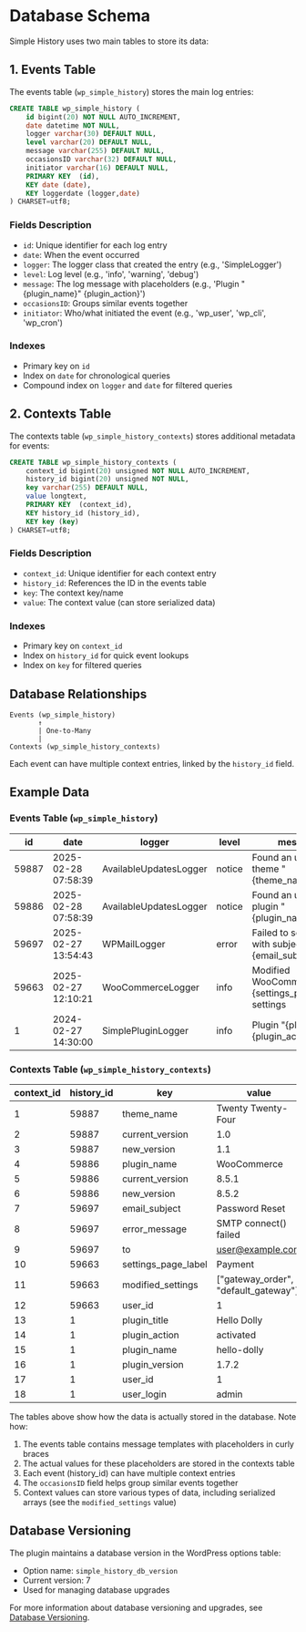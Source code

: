 # Database Schema

Simple History uses two main tables to store its data:

## 1. Events Table

The events table (`wp_simple_history`) stores the main log entries:

```sql
CREATE TABLE wp_simple_history (
    id bigint(20) NOT NULL AUTO_INCREMENT,
    date datetime NOT NULL,
    logger varchar(30) DEFAULT NULL,
    level varchar(20) DEFAULT NULL,
    message varchar(255) DEFAULT NULL,
    occasionsID varchar(32) DEFAULT NULL,
    initiator varchar(16) DEFAULT NULL,
    PRIMARY KEY  (id),
    KEY date (date),
    KEY loggerdate (logger,date)
) CHARSET=utf8;
```

### Fields Description

- `id`: Unique identifier for each log entry
- `date`: When the event occurred
- `logger`: The logger class that created the entry (e.g., 'SimpleLogger')
- `level`: Log level (e.g., 'info', 'warning', 'debug')
- `message`: The log message with placeholders (e.g., 'Plugin "{plugin_name}" {plugin_action}')
- `occasionsID`: Groups similar events together
- `initiator`: Who/what initiated the event (e.g., 'wp_user', 'wp_cli', 'wp_cron')

### Indexes
- Primary key on `id`
- Index on `date` for chronological queries
- Compound index on `logger` and `date` for filtered queries

## 2. Contexts Table

The contexts table (`wp_simple_history_contexts`) stores additional metadata for events:

```sql
CREATE TABLE wp_simple_history_contexts (
    context_id bigint(20) unsigned NOT NULL AUTO_INCREMENT,
    history_id bigint(20) unsigned NOT NULL,
    key varchar(255) DEFAULT NULL,
    value longtext,
    PRIMARY KEY  (context_id),
    KEY history_id (history_id),
    KEY key (key)
) CHARSET=utf8;
```

### Fields Description

- `context_id`: Unique identifier for each context entry
- `history_id`: References the ID in the events table
- `key`: The context key/name
- `value`: The context value (can store serialized data)

### Indexes
- Primary key on `context_id`
- Index on `history_id` for quick event lookups
- Index on `key` for filtered queries

## Database Relationships

```
Events (wp_simple_history)
       ↑
       | One-to-Many
       |
Contexts (wp_simple_history_contexts)
```

Each event can have multiple context entries, linked by the `history_id` field.

## Example Data

### Events Table (`wp_simple_history`)

| id    | date                | logger                 | level  | message                                                    | occasionsID                        | initiator |
|-------|--------------------|-----------------------|---------|-------------------------------------------------------|-----------------------------------|-----------|
| 59887 | 2025-02-28 07:58:39| AvailableUpdatesLogger| notice | Found an update to theme "{theme_name}"                | 6b19255bcd14dae9d7fa894638f8a487  | wp        |
| 59886 | 2025-02-28 07:58:39| AvailableUpdatesLogger| notice | Found an update to plugin "{plugin_name}"             | 842ddabd62f3e7e695a94ba0f121e729  | wp        |
| 59697 | 2025-02-27 13:54:43| WPMailLogger          | error  | Failed to send email with subject "{email_subject}"    | 1c94a00d80d514f3333ad2ec08ec0e73  | wp_user   |
| 59663 | 2025-02-27 12:10:21| WooCommerceLogger     | info   | Modified WooCommerce {settings_page_label} settings    | 48685e61a9af36ab4c7a22ca47f85365  | wp_user   |
| 1     | 2024-02-27 14:30:00| SimplePluginLogger    | info   | Plugin "{plugin_title}" {plugin_action}               | abc123                            | wp_user   |

### Contexts Table (`wp_simple_history_contexts`)

| context_id | history_id | key               | value                                    |
|------------|------------|-------------------|------------------------------------------|
| 1          | 59887      | theme_name        | Twenty Twenty-Four                       |
| 2          | 59887      | current_version   | 1.0                                     |
| 3          | 59887      | new_version       | 1.1                                     |
| 4          | 59886      | plugin_name       | WooCommerce                             |
| 5          | 59886      | current_version   | 8.5.1                                   |
| 6          | 59886      | new_version       | 8.5.2                                   |
| 7          | 59697      | email_subject     | Password Reset                          |
| 8          | 59697      | error_message     | SMTP connect() failed                   |
| 9          | 59697      | to                | user@example.com                        |
| 10         | 59663      | settings_page_label| Payment                                |
| 11         | 59663      | modified_settings | ["gateway_order", "default_gateway"]    |
| 12         | 59663      | user_id           | 1                                       |
| 13         | 1          | plugin_title      | Hello Dolly                            |
| 14         | 1          | plugin_action     | activated                              |
| 15         | 1          | plugin_name       | hello-dolly                            |
| 16         | 1          | plugin_version    | 1.7.2                                  |
| 17         | 1          | user_id           | 1                                       |
| 18         | 1          | user_login        | admin                                   |

The tables above show how the data is actually stored in the database. Note how:

1. The events table contains message templates with placeholders in curly braces
2. The actual values for these placeholders are stored in the contexts table
3. Each event (history_id) can have multiple context entries
4. The `occasionsID` field helps group similar events together
5. Context values can store various types of data, including serialized arrays (see the `modified_settings` value)

## Database Versioning

The plugin maintains a database version in the WordPress options table:
- Option name: `simple_history_db_version`
- Current version: 7
- Used for managing database upgrades

For more information about database versioning and upgrades, see [Database Versioning](versioning.md). 